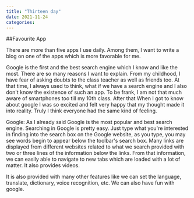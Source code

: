 ```yaml
---
title: "Thirteen day"
date: 2021-11-24
categories:
---
```


##Favourite App

There are more than five apps I use daily. Among them, I want to write a blog on one of the apps which is more favorable for me. 

Google is the first and the best search engine which I know and like the most. There are so many reasons I want to explain. From my childhood, I have fear of asking doubts to the class teacher as well as friends too. At that time, I always used to think, what if we have a search engine and I also don't know the existence of such an app. To be frank, I am not that much aware of smartphones too till my 10th class. After that When I got to know about google I was so excited and felt very happy that my thought made it into reality. Truly I think everyone had the same kind of feeling.

Google: As I already said Google is the most popular and best search engine. Searching in Google is pretty easy. Just type what you're interested in finding into the search box on the Google website, as you type, you may see words begin to appear below the toolbar's search box. Many links are displayed from different websites related to what we search provided with two or three lines of the information below the links. From that information, we can easily able to navigate to new tabs which are loaded with a lot of matter. It also provides videos.

It is also provided with many other features like we can set the language, translate, dictionary, voice recognition, etc. We can also have fun with google.